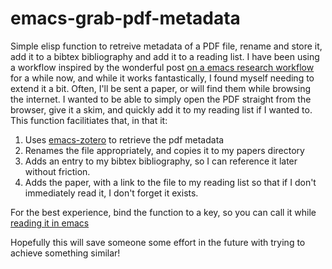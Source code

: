 # emacs-grab-pdf-metadata
Simple elisp function to retreive metadata of a PDF file, rename and store it, add it to a bibtex bibliography and add it to a reading list.
I have been using a workflow inspired by the wonderful post [on a emacs research workflow](https://koustuvsinha.com/post/emacs_research_workflow/) for a while now, and while it works fantastically, I found myself needing to extend it a bit. Often, I'll be sent a paper, or will find them while browsing the internet. I wanted to be able to simply open the PDF straight from the browser, give it a skim, and quickly add it to my reading list if I wanted to. This function facilitiates that, in that it:
1. Uses [emacs-zotero](https://gitlab.com/fvdbeek/emacs-zotero) to retrieve the pdf metadata
2. Renames the file appropriately, and copies it to my papers directory
3. Adds an entry to my bibtex bibliography, so I can reference it later without friction.
4. Adds the paper, with a link to the file to my reading list so that if I don't immediately read it, I don't forget it exists.

For the best experience, bind the function to a key, so you can call it while [reading it in emacs](https://github.com/vedang/pdf-tools)

Hopefully this will save someone some effort in the future with trying to achieve something similar!
